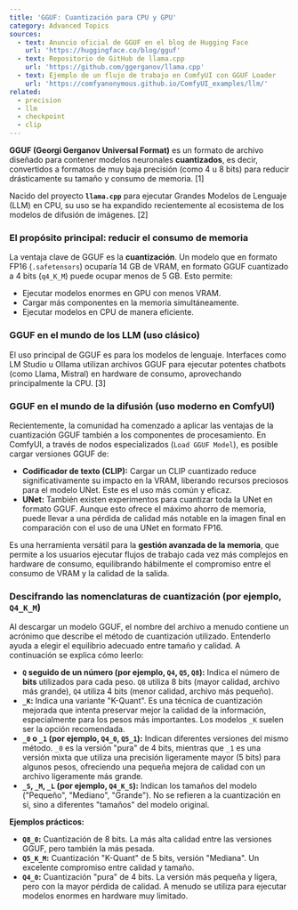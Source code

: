 ```yaml
---
title: 'GGUF: Cuantización para CPU y GPU'
category: Advanced Topics
sources:
  - text: Anuncio oficial de GGUF en el blog de Hugging Face
    url: 'https://huggingface.co/blog/gguf'
  - text: Repositorio de GitHub de llama.cpp
    url: 'https://github.com/ggerganov/llama.cpp'
  - text: Ejemplo de un flujo de trabajo en ComfyUI con GGUF Loader
    url: 'https://comfyanonymous.github.io/ComfyUI_examples/llm/'
related:
  - precision
  - llm
  - checkpoint
  - clip
---
```


**GGUF (Georgi Gerganov Universal Format)** es un formato de archivo diseñado para contener modelos neuronales **cuantizados**, es decir, convertidos a formatos de muy baja precisión (como 4 u 8 bits) para reducir drásticamente su tamaño y consumo de memoria. [1]

Nacido del proyecto **`llama.cpp`** para ejecutar Grandes Modelos de Lenguaje (LLM) en CPU, su uso se ha expandido recientemente al ecosistema de los modelos de difusión de imágenes. [2]

### El propósito principal: reducir el consumo de memoria

La ventaja clave de GGUF es la **cuantización**. Un modelo que en formato FP16 (`.safetensors`) ocuparía 14 GB de VRAM, en formato GGUF cuantizado a 4 bits (`q4_K_M`) puede ocupar menos de 5 GB. Esto permite:
- Ejecutar modelos enormes en GPU con menos VRAM.
- Cargar más componentes en la memoria simultáneamente.
- Ejecutar modelos en CPU de manera eficiente.

### GGUF en el mundo de los LLM (uso clásico)

El uso principal de GGUF es para los modelos de lenguaje. Interfaces como LM Studio u Ollama utilizan archivos GGUF para ejecutar potentes chatbots (como Llama, Mistral) en hardware de consumo, aprovechando principalmente la CPU. [3]

### GGUF en el mundo de la difusión (uso moderno en ComfyUI)

Recientemente, la comunidad ha comenzado a aplicar las ventajas de la cuantización GGUF también a los componentes de procesamiento. En ComfyUI, a través de nodos especializados (`Load GGUF Model`), es posible cargar versiones GGUF de:
- **Codificador de texto (CLIP):** Cargar un CLIP cuantizado reduce significativamente su impacto en la VRAM, liberando recursos preciosos para el modelo UNet. Este es el uso más común y eficaz.
- **UNet:** También existen experimentos para cuantizar toda la UNet en formato GGUF. Aunque esto ofrece el máximo ahorro de memoria, puede llevar a una pérdida de calidad más notable en la imagen final en comparación con el uso de una UNet en formato FP16.

Es una herramienta versátil para la **gestión avanzada de la memoria**, que permite a los usuarios ejecutar flujos de trabajo cada vez más complejos en hardware de consumo, equilibrando hábilmente el compromiso entre el consumo de VRAM y la calidad de la salida.

### Descifrando las nomenclaturas de cuantización (por ejemplo, `Q4_K_M`)

Al descargar un modelo GGUF, el nombre del archivo a menudo contiene un acrónimo que describe el método de cuantización utilizado. Entenderlo ayuda a elegir el equilibrio adecuado entre tamaño y calidad. A continuación se explica cómo leerlo:

- **`Q` seguido de un número (por ejemplo, `Q4`, `Q5`, `Q8`):** Indica el número de **bits** utilizados para cada peso. `Q8` utiliza 8 bits (mayor calidad, archivo más grande), `Q4` utiliza 4 bits (menor calidad, archivo más pequeño).
- **`_K`:** Indica una variante "K-Quant". Es una técnica de cuantización mejorada que intenta preservar mejor la calidad de la información, especialmente para los pesos más importantes. Los modelos `_K` suelen ser la opción recomendada.
- **`_0` o `_1` (por ejemplo, `Q4_0`, `Q5_1`):** Indican diferentes versiones del mismo método. `_0` es la versión "pura" de 4 bits, mientras que `_1` es una versión mixta que utiliza una precisión ligeramente mayor (5 bits) para algunos pesos, ofreciendo una pequeña mejora de calidad con un archivo ligeramente más grande.
- **`_S`, `_M`, `_L` (por ejemplo, `Q4_K_S`):** Indican los tamaños del modelo ("Pequeño", "Mediano", "Grande"). No se refieren a la cuantización en sí, sino a diferentes "tamaños" del modelo original.

**Ejemplos prácticos:**
- **`Q8_0`:** Cuantización de 8 bits. La más alta calidad entre las versiones GGUF, pero también la más pesada.
- **`Q5_K_M`:** Cuantización "K-Quant" de 5 bits, versión "Mediana". Un excelente compromiso entre calidad y tamaño.
- **`Q4_0`:** Cuantización "pura" de 4 bits. La versión más pequeña y ligera, pero con la mayor pérdida de calidad. A menudo se utiliza para ejecutar modelos enormes en hardware muy limitado.
